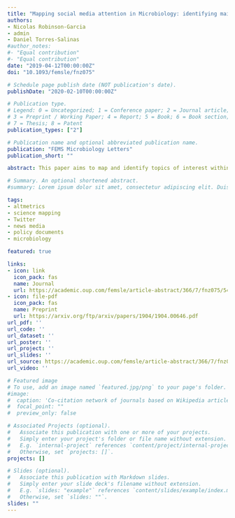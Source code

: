 ```yaml
---
title: "Mapping social media attention in Microbiology: identifying main topics and actors"
authors:
- Nicolas Robinson-Garcia
- admin
- Daniel Torres-Salinas
#author_notes:
#- "Equal contribution"
#- "Equal contribution"
date: "2019-04-12T00:00:00Z"
doi: "10.1093/femsle/fnz075"

# Schedule page publish date (NOT publication's date).
publishDate: "2020-02-10T00:00:00Z"

# Publication type.
# Legend: 0 = Uncategorized; 1 = Conference paper; 2 = Journal article;
# 3 = Preprint / Working Paper; 4 = Report; 5 = Book; 6 = Book section;
# 7 = Thesis; 8 = Patent
publication_types: ["2"]

# Publication name and optional abbreviated publication name.
publication: "FEMS Microbiology Letters"
publication_short: ""

abstract: This paper aims to map and identify topics of interest within the field of Microbiology and identify the main sources driving such attention. We combine data from Web of Science and Altmetric.com, a platform which retrieves mentions to scientific literature from social media and other non-academic communication outlets. We focus on the dissemination of microbial publications in Twitter, news media and policy briefs. A two-mode network of social accounts shows distinctive areas of activity. We identify a cluster of papers mentioned solely by regional news media. A central area of the network is formed by papers discussed by the three outlets. A large portion of the network is driven by Twitter activity. When analyzing top actors contributing to such network, we observe that more than half of the Twitter accounts are bots, mentioning 32% of the documents in our dataset. Within news media outlets, there is a predominance of popular science outlets. With regard to policy briefs, both international and national bodies are represented. Finally, our topic analysis shows that the thematic focus of papers mentioned varies by outlet. While news media cover the wider range of topics, policy briefs are focused on translational medicine and bacterial outbreaks.

# Summary. An optional shortened abstract.
#summary: Lorem ipsum dolor sit amet, consectetur adipiscing elit. Duis posuere tellus ac convallis placerat. Proin tincidunt magna sed ex sollicitudin condimentum.

tags:
- altmetrics
- science mapping
- Twitter
- news media
- policy documents
- microbiology

featured: true

links:
- icon: link
  icon_pack: fas
  name: Journal
  url: https://academic.oup.com/femsle/article-abstract/366/7/fnz075/5449010
- icon: file-pdf
  icon_pack: fas
  name: Preprint
  url: https://arxiv.org/ftp/arxiv/papers/1904/1904.00646.pdf
url_pdf: ''
url_code: ''
url_dataset: ''
url_poster: ''
url_project: ''
url_slides: ''
url_source: https://academic.oup.com/femsle/article-abstract/366/7/fnz075/5449010
url_video: ''

# Featured image
# To use, add an image named `featured.jpg/png` to your page's folder. 
#image:
#  caption: 'Co-citation network of journals based on Wikipedia article references'
#  focal_point: ""
#  preview_only: false

# Associated Projects (optional).
#   Associate this publication with one or more of your projects.
#   Simply enter your project's folder or file name without extension.
#   E.g. `internal-project` references `content/project/internal-project/index.md`.
#   Otherwise, set `projects: []`.
projects: []

# Slides (optional).
#   Associate this publication with Markdown slides.
#   Simply enter your slide deck's filename without extension.
#   E.g. `slides: "example"` references `content/slides/example/index.md`.
#   Otherwise, set `slides: ""`.
slides: ""
---
```


